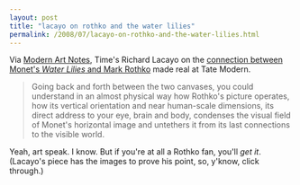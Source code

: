 ```yaml
---
layout: post
title: "lacayo on rothko and the water lilies"
permalink: /2008/07/lacayo-on-rothko-and-the-water-lilies.html
---
```


<p>Via <a href="http://www.artsjournal.com/man/2008/07/tuesday_links_10.html">Modern Art Notes</a>, Time's Richard Lacayo on the <a href="http://time-blog.com/looking_around/2008/07/a_few_things_from_england.html">connection between Monet's <em>Water Lilies</em> and Mark Rothko</a> made real at Tate Modern. </p>

<blockquote>
  <p>Going back and forth between the two canvases, you could understand in an almost physical way how Rothko's picture operates, how its vertical orientation and near human-scale dimensions, its direct address to your eye, brain and body, condenses the visual field of Monet's horizontal image and untethers it from its last connections to the visible world.</p>
</blockquote>

<p>Yeah, art speak. I know. But if you're at all a Rothko fan, you'll <em>get it</em>. (Lacayo's piece has the images to prove his point, so, y'know, click through.)</p>



